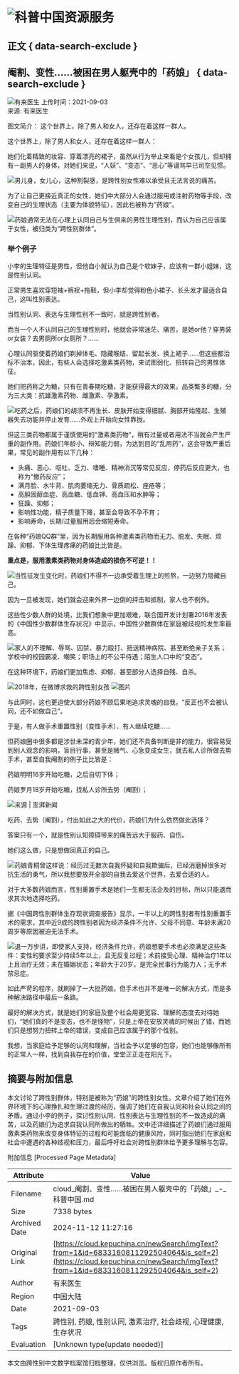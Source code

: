 # ![科普中国资源服务](https://cloud.kepuchina.cn/vendors/images/logo.jpg)

## 正文 { data-search-exclude }


## 阉割、变性……被困在男人躯壳中的「药娘」 { data-search-exclude }

![有来医生](https://pqnoss.kepuchina.cn/2019/11/15/09/image/67907b.jpg)
上传时间：2021-09-03  
来源: 有来医生

图文简介： 这个世界上，除了男人和女人，还存在着这样一群人。

这个世界上，除了男人和女人，还存在着这样一群人：

她们化着精致的妆容、穿着漂亮的裙子，虽然从行为举止来看是个女孩儿，但却拥有一副男人的身体，对她们来说，“人妖”、“变态”、“恶心”等谩骂早已司空见惯。

![男儿身，女儿心，这种割裂感，是跨性别女性难以承受且无法言说的痛苦。](https://bj.bcebos.com/kpy-organizations/U3733322/articles/864258f4a8833b8d167f738fbd63d36f.jpeg)

为了让自己更接近真正的女性，她们中大部分人会通过服用或注射药物等手段，改变自己的生理状态（主要为体貌特征），因此也被称为“药娘”。

![药娘通常无法在心理上认同自己与生俱来的男性生理性别，而认为自己应该属于女性，被归类为“跨性别群体”。](https://bj.bcebos.com/kpy-organizations/U3733322/articles/341d1da1bd639c4741fabc4f97f2ed56.jpeg)

### 举个例子

小李的生理特征是男性，但他自小就认为自己是个软妹子，应该有一群小姐妹，这是性别认同。

正常男生喜欢穿短袖+裤衩+拖鞋，但小李却觉得粉色小裙子、长头发才最适合自己，这叫性别表达。

当性别认同、表达与生理性别不一致时，就是跨性别者。

而当一个人不认同自己的生理性别时，他就会非常迷茫、痛苦，是她or他？穿男装or女装？去男厕所or女厕所？……

心理认同驱使着药娘们剃掉体毛、隐藏喉结、留起长发、换上裙子……但这些都治标不治本，因此，有些人会选择吃激素类药物，来试图弱化、扭转自己的男性体征。

她们把药称之为糖，只有在青春期吃糖，才能获得最大的效果。品类繁多的糖，分为三大类：抗雄激素药物、雌激素、孕激素。

![吃药之后，药娘们的胡须不再生长、皮肤开始变得细腻、胸部开始隆起、生殖器失去功能并停止发育……外观上开始向女性靠拢。](https://bj.bcebos.com/kpy-organizations/U3733322/articles/74b4dbcb8e4b9252b256f80a8e69ebb1.jpeg)

但这三类药物都属于谨慎使用的“激素类药物”，稍有过量或者用法不当就会产生严重的副作用。药娘们年龄小、辩知能力弱，为达到目的“乱用药”，这会导致严重后果，常见的副作用有以下几种：

- 头痛、恶心、呕吐、乏力、嗜睡、精神消沉等常见反应，停药后反应更大，也称为“撤药反应”；
- 满月脸、水牛背、肌肉萎缩无力、骨质疏松、痤疮等；
- 高胆固醇血症、高血糖、低血钾、高血压和水肿等；
- 狂躁、抑郁；
- 影响性功能，精子质量下降，甚至会导致不孕不育；
- 影响寿命，长期/过量服用后会缩短寿命。

在各种“药娘QQ群”里，因为长期服用各种激素类药物而无力、脱发、失眠、烦躁、抑郁、下体生理疼痛的药娘比比皆是。

**重点是，服用激素类药物对身体造成的损伤不可逆！！**

![当性征发生变化时，药娘们不得不一边承受着生理上的煎熬，一边努力隐藏自己。](https://bj.bcebos.com/kpy-organizations/U3733322/articles/40127edcdc8ba9c23b7d96475b744fbe.jpeg)

因为一旦被发现，她们就会迎来外界一边倒的抨击和抵制，家人也不例外。

这些性少数人群的处境，比我们想象中更加艰难，联合国开发计划署2016年发表的《中国性少数群体生存状况》中显示，中国性少数群体在家庭被歧视的发生率最高。

![家人的不理解、辱骂、囚禁、暴力殴打、扭送精神病院、甚至断绝亲子关系；学校中的校园霸凌、嘲笑；职场上的不公平待遇；陌生人口中的“变态”。](https://bj.bcebos.com/kpy-organizations/U3733322/articles/35d4ae1e4d81fd386fc602cb680aac86.jpeg)

在这种环境下，药娘们更加焦虑、抑郁，甚至部分人选择自残、自杀。

![2018年，在微博求救的跨性别女孩](https://bj.bcebos.com/kpy-organizations/U3733322/articles/95b10a6679dd3675c17bc42f0cfbeffb.jpeg)
![图片](https://bj.bcebos.com/kpy-organizations/U3733322/articles/860cf9eef817e64f0af266bd8431d377.jpeg)

与此同时，这也更迫使大部分药娘不顾后果地追求灵魂的自我，“反正也不会被认同，还不如做自己”。

于是，有人做手术重置性别（变性手术）、有人继续吃糖……

但药娘圈中很多都是涉世未深的青少年，她们还不具备判断是非的能力，很容易受到别人观念的影响，盲目行事，甚至是赌气、心急变成女生，就去私人诊所做去势手术，甚至自我阉割的例子比比皆是：

药娘明明16岁开始吃糖，之后自切下体；

药娘罗月18岁开始吃糖，找私人诊所去势（阉割）；

![来源 | 澎湃新闻](https://bj.bcebos.com/kpy-organizations/U3733322/articles/c4abe45d61187779cc4d9b21f158df5d.jpeg)

吃药、去势（阉割），付出如此之大的代价，药娘们为什么依然做此选择？

答案只有一个，就是性别认知障碍带来的痛苦远大于服药、自伤。

她们这么做，只是想做回真正的自己。

![药娘青桐曾这样说：经历过无数次自我怀疑和自我欺骗后，已经消磨掉很多对抗生活的勇气，所以我想要放开全部的自我去爱这个世界，去爱合适的人。](https://bj.bcebos.com/kpy-organizations/U3733322/articles/315872cf07c12d33af97334c4054965d.jpeg)

对于大多数药娘而言，性别重置手术是她们一生都无法企及的目标，所以只能退而求其次地选择吃药。

据《中国跨性别群体生存现状调查报告》显示，一半以上的跨性别者有性别重置手术的需求，其中近9成的跨性别者因为经济条件不允许、父母不同意、年龄未满20周岁等原因被迫无法手术。

![退一万步讲，即使家人支持，经济条件允许，药娘想要手术也必须满足这些条件：变性的要求至少持续5年以上，且无反复过程；术前接受心理、精神治疗1年以上且治疗无效；未在婚姻状态；年龄大于20岁，是完全民事行为能力人；无手术禁忌症。](https://bj.bcebos.com/kpy-organizations/U3733322/articles/6a6899801500034f2302ac25a457bfad.jpeg)

如此严苛的程序，就刷掉了一大批药娘。但手术也并不是唯一的解决方式，而是多种解决路径中最后一条路。

最好的解决方式，就是她们的家庭及整个社会用更宽容、理解的态度去对待她们，“她们真的不是变态，也不是怪物”，只是上帝在安放灵魂的时候出了错，而她们只是想努力扭转上帝的错误，变成自己应该属于的那个性别。

我想，当家庭给予足够的认同和理解，当社会予以足够的包容，她们也能够像所有的正常人一样，找到自我存在的价值，堂堂正正走在阳光下。

## 摘要与附加信息

<!-- tcd_abstract -->
本文讨论了跨性别群体，特别是被称为“药娘”的跨性别女性。文章介绍了她们在外界环境下的心理挣扎和生理过渡的经历，强调了她们在自我认同和社会认同之间的矛盾。通过小李的例子，探讨性别认同、性别表达与生理性别的不一致造成的痛苦，以及药娘们为追求自我认同所做出的牺牲。文中还详细描述了药娘们通过服用激素类药物来改变身体特征的过程和可能面临的健康风险，同时指出她们在家庭和社会中遭遇的各种歧视和压力，最后呼吁社会对跨性别群体给予更多理解与包容。
<!-- tcd_abstract_end -->

附加信息 [Processed Page Metadata]

| Attribute       | Value                                  |
|-----------------|----------------------------------------|
| Filename        | cloud_阉割、变性……被困在男人躯壳中的「药娘」_-_科普中国.md                             |
| Size            | 7338 bytes                           |
| Archived Date   | 2024-11-12 11:27:16                             |
| Original Link   | [https://cloud.kepuchina.cn/newSearch/imgText?from=1&id=6833160811292504064&is_self=2](https://cloud.kepuchina.cn/newSearch/imgText?from=1&id=6833160811292504064&is_self=2)                       |
| Author          | 有来医生                               |
| Region          | 中国大陆                               |
| Date            | 2021-09-03                                 |
| Tags            | 跨性别, 药娘, 性别认同, 激素治疗, 社会歧视, 心理健康, 生存状况                                 |
| Evaluation            | [Unknown type(update needed)]                                 |
<!-- tcd_table_end -->

本文由跨性别中文数字档案馆归档整理，仅供浏览。版权归原作者所有。
